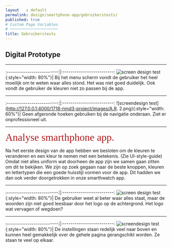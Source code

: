 ```yaml
---
layout   : default
permalink: design/smartphone-app/gebruikerstests/
published: true
# Custom Page Variables
# ─────────────────────
title: Gebruikerstests
---
```


Digital Prototype
-----------------

_____

:-------------------------:|:-------------------------:
![screen design test](http://127.0.0.1:4000/1718-nmd3-project/images/Homescreen.png){:style="width: 80%"}| Bij het menu scherm vondt de gebruiker het heel moeilijk om te weten waar alles stond. Het was niet goed duidelijk. Ook vondt de gebruiker de kleuren niet zo passen bij de app.

___

:-------------------------:|:-------------------------:
![screendesign test](http://127.0.0.1:4000/1718-nmd3-project/images/A.R. 2.png){:style="width: 60%"}| Geen afgeronde hoeken gebruiken bij de navigatie onderaan. Ziet er onprofessioneel uit. 


___
<span style="color: #af1d1f; font-family: nunito;font-size: 24pt;">
Analyse smarthphone app.
</span>

Na het eerste design van de app hebben we besloten om de kleuren te veranderen en een kleur te nemen met een betekenis. (Zie UI-style-guide)
Omdat niet alles uniform wat doorheen de app zijn we samen gaan zitten om dit te bekijken. We zijn op zoek gegaan naar de beste knoppen, kleuren en lettertypen die een goede huisstijl vormen voor de app. Dit hadden we dan ook verder doorgetrokken in onze smarthwatch app. 

___

:-------------------------:|:-------------------------:
![screen design test](http://127.0.0.1:4000/1718-nmd3-project/images/Homescreen2.png){:style="width: 80%"}| De gebruiker weet al beter waar alles staat, maar de woorden zijn niet goed leesbaar door het logo op de achtergrond. Het logo wat vervagen of wegdoen? 

___

:-------------------------:|:-------------------------:
![screendesign test](http://127.0.0.1:4000/1718-nmd3-project/images/Settings2.png){:style="width: 80%"}| De instellingen staan redelijk veel naar boven en kunnen heel gemakkelijk over de gehele pagina gerangschikt worden. Ze staan te veel op elkaar.  
